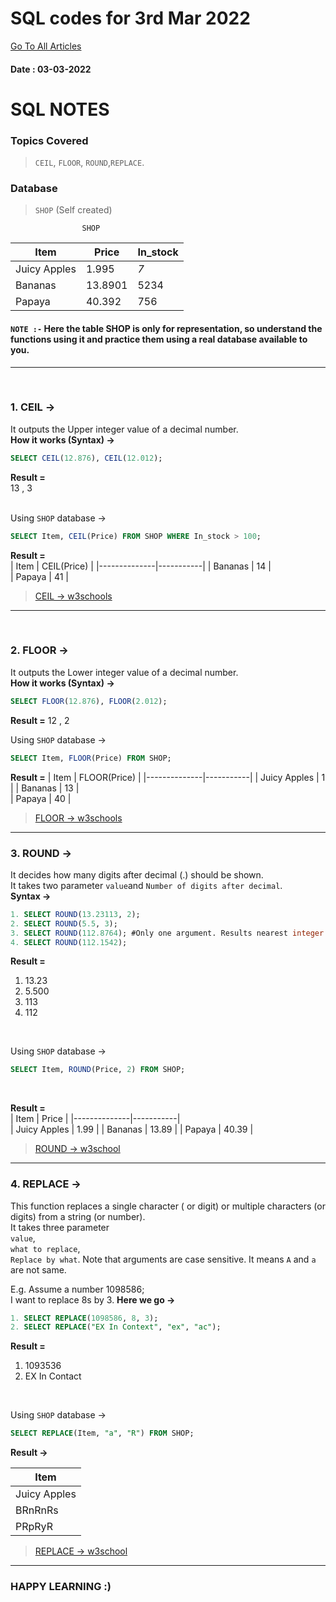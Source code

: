 # SQL codes for 3rd Mar 2022

[Go To All Articles](/sql-notes-2022)  
#### Date : 03-03-2022
# SQL NOTES  
### Topics Covered  
>   `CEIL`, `FLOOR`, `ROUND`,`REPLACE`.    
### Database 
> `SHOP` (Self created)

                    SHOP
| Item | Price | In_stock | 
|--------------|-----------|------------|
| Juicy Apples | 1.995 | *7* |
| Bananas | 13.8901 | 5234 |  
| Papaya | 40.392 | 756|  
#### `NOTE :-`  Here the table SHOP is only for representation, so understand the functions using it and practice them using a real database available to you.
---    
<br>  


### 1. CEIL ->    
It outputs the Upper integer value of a decimal number.  
**How it works (Syntax) ->** 

```sql
SELECT CEIL(12.876), CEIL(12.012);
```  
**Result =**  
13 , 3   
<br>  

Using `SHOP` database ->  
```sql  
SELECT Item, CEIL(Price) FROM SHOP WHERE In_stock > 100;
```
**Result =**  
| Item | CEIL(Price) |
|--------------|-----------|
| Bananas | 14 |  
| Papaya | 41 |  

> [CEIL -> w3schools](https://www.w3schools.com/sql/func_mysql_ceil.asp)
---  

<br>  

### 2. FLOOR  ->  
It outputs the Lower integer value of a decimal number.  
**How it works (Syntax) ->**  

```sql
SELECT FLOOR(12.876), FLOOR(2.012);
```  
**Result =**
12 , 2  

Using `SHOP` database ->  
```sql  
SELECT Item, FLOOR(Price) FROM SHOP;
```
**Result =**
| Item | FLOOR(Price) |
|--------------|-----------|
| Juicy Apples | 1 |
| Bananas | 13 |  
| Papaya | 40 |  

> [FLOOR -> w3schools](https://www.w3schools.com/sql/func_sqlserver_floor.asp)


---
### 3. ROUND ->  
It decides how many digits after decimal (.) should be shown.  
It takes two parameter `value`and `Number of digits after decimal`.    
**Syntax ->**  

```sql
1. SELECT ROUND(13.23113, 2);
2. SELECT ROUND(5.5, 3);
3. SELECT ROUND(112.8764); #Only one argument. Results nearest integer.
4. SELECT ROUND(112.1542);
```  
**Result =**  
1. 13.23
2. 5.500
3. 113   
4. 112    

<br>    

Using `SHOP` database ->   
 
```sql
SELECT Item, ROUND(Price, 2) FROM SHOP;
```  
<br>  


**Result =**  
| Item | Price |
|--------------|-----------|  
| Juicy Apples | 1.99 |
| Bananas | 13.89 |
| Papaya | 40.39 |  

> [ROUND -> w3school](https://www.w3schools.com/sql/func_sqlserver_round.asp)

---

### 4. REPLACE ->
This function replaces a single character ( or digit) or multiple characters (or digits) from a string (or number).    
It takes three parameter  
 `value`,   
`what to replace`,  
`Replace by what`.
Note that arguments are case sensitive. It means `A` and `a` are not same.  

E.g.  Assume a number 1098586;  
I want to replace 8s by 3.
**Here we go ->**  

```sql
1. SELECT REPLACE(1098586, 8, 3);
2. SELECT REPLACE("EX In Context", "ex", "ac");
```  
**Result =**  
1. 1093536  
2. EX In Contact  
<br>  

Using `SHOP` database ->  
```sql
SELECT REPLACE(Item, "a", "R") FROM SHOP;
```  
**Result ->**  

| Item |
|--------------|
| Juicy Apples |
| BRnRnRs |
| PRpRyR |  

> [REPLACE -> w3school](https://www.w3schools.com/sql/func_mysql_replace.asp)

---
### HAPPY LEARNING :)

